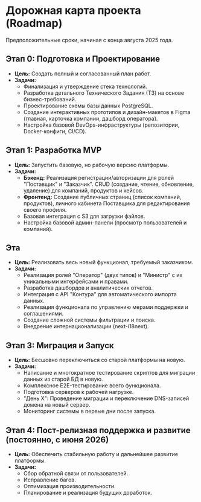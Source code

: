 # Дорожная карта проекта (Roadmap)

Предположительные сроки, начиная с конца августа 2025 года.

## Этап 0: Подготовка и Проектирование
- **Цель:** Создать полный и согласованный план работ.
- **Задачи:**
  - Финализация и утверждение стека технологий.
  - Разработка детального Технического Задания (ТЗ) на основе бизнес-требований.
  - Проектирование схемы базы данных PostgreSQL.
  - Создание интерактивных прототипов и дизайн-макетов в Figma (главная, карточка компании, дашборд оператора).
  - Настройка базовой DevOps-инфраструктуры (репозитории, Docker-конфиги, CI/CD).

## Этап 1: Разработка MVP
- **Цель:** Запустить базовую, но рабочую версию платформы.
- **Задачи:**
  - **Бэкенд:** Реализация регистрации/авторизации для ролей "Поставщик" и "Заказчик". CRUD (создание, чтение, обновление, удаление) для компаний, продуктов и кейсов.
  - **Фронтенд:** Создание публичных страниц (список компаний, продуктов), личного кабинета Поставщика для редактирования своего профиля.
  - Базовая интеграция с S3 для загрузки файлов.
  - Настройка базовой админ-панели (просмотр пользователей и компаний).

## Эта
- **Цель:** Реализовать весь новый функционал, требуемый заказчиком.
- **Задачи:**
  - Реализация ролей "Оператор" (двух типов) и "Министр" с их уникальными интерфейсами и правами.
  - Разработка дашбордов и аналитических отчетов.
  - Интеграция с API "Контура" для автоматического импорта данных.
  - Реализация функционала по управлению мерами поддержки и соглашениями.
  - Создание сложной системы фильтрации и поиска.
  - Внедрение интернационализации (next-i18next).

## Этап 3: Миграция и Запуск
- **Цель:** Бесшовно переключиться со старой платформы на новую.
- **Задачи:**
  - Написание и многократное тестирование скриптов для миграции данных из старой БД в новую.
  - Комплексное E2E-тестирование всего функционала.
  - Подготовка серверов к рабочей нагрузке.
  - "День Х": Проведение миграции и переключение DNS-записей домена на новый сервер.
  - Мониторинг системы в первые дни после запуска.

## Этап 4: Пост-релизная поддержка и развитие (постоянно, с июня 2026)
- **Цель:** Обеспечить стабильную работу и дальнейшее развитие платформы.
- **Задачи:**
  - Сбор обратной связи от пользователей.
  - Исправление багов.
  - Оптимизация производительности.
  - Планирование и реализация будущих доработок.
